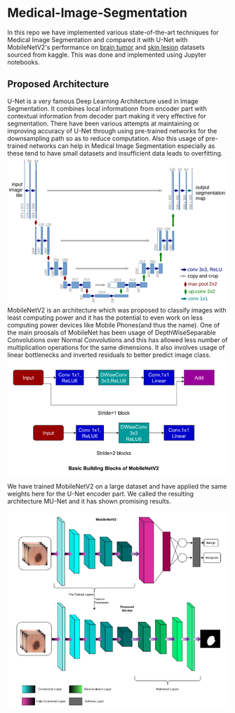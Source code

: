# Medical-Image-Segmentation
In this repo we have implemented various state-of-the-art techniques for Medical Image Segmentation and compared it with U-Net with MobileNetV2's performance on [brain tumor](https://www.kaggle.com/datasets/masoudnickparvar/brain-tumor-mri-dataset) and [skin lesion](https://www.kaggle.com/datasets/andrewmvd/isic-2019) datasets sourced from kaggle. This was done and implemented using Jupyter notebooks.

Proposed Architecture
---------------------
U-Net is a very famous Deep Learning Architecture used in Image Segmentation. It combines local informationn from encoder part with contextual information from decoder part making it very effective for segmentation. There have been various attempts at maintaining or improving accuracy of U-Net through using pre-trained networks for the downsampling path so as to reduce computation. Also this usage of pre-trained networks can help in Medical Image Segmentation especially as these tend to have small datasets and insufficient data leads to overfitting.
![alt text](./U-Net.png)
MobileNetV2 is an architecture which was proposed to classify images with least computing power and it has the potential to even work on less computing power devices like Mobile Phones(and thus the name). One of the main proosals of MobileNet has been usage of DepthWiseSeparable Convolutions over Normal Convolutions and this has allowed less number of multiplication operations for the same dimensions. It also involves usage of linear bottlenecks and inverted residuals to better predict image class. 
![alt text](./MobNet.png)

We have trained MobileNetV2 on a large dataset and have applied the same weights here for the U-Net encoder part. We called the resulting architecture MU-Net and it has shown promising results. 

![alt text](./MUNetandMobile.png)


